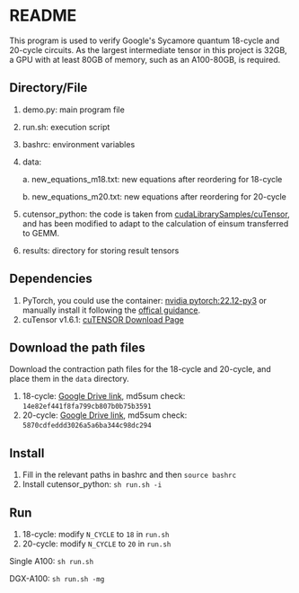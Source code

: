 # README

This program is used to verify Google's Sycamore quantum 18-cycle and 20-cycle circuits. As the largest intermediate tensor in this project is 32GB, a GPU with at least 80GB of memory, such as an A100-80GB, is required.

## Directory/File

1. demo.py: main program file
2. run.sh: execution script
3. bashrc: environment variables
4. data: 

    a. new_equations_m18.txt: new equations after reordering  for 18-cycle

    b. new_equations_m20.txt: new equations after reordering  for 20-cycle
    
5. cutensor_python: the code is taken from [cudaLibrarySamples/cuTensor](https://github.com/NVIDIA/CUDALibrarySamples/tree/master/cuTENSOR), and has been modified to adapt to the calculation of einsum transferred to GEMM.
6. results: directory for storing result tensors

## Dependencies

1. PyTorch, you could use the container: [nvidia pytorch:22.12-py3](http://nvcr.io/nvidia/pytorch:22.12-py3) or manually install it following the [offical guidance](https://pytorch.org/).
2. cuTensor v1.6.1: [cuTENSOR Download Page](https://developer.nvidia.com/cutensor-archive)

## Download the path files

Download the contraction path files for the 18-cycle and 20-cycle, and place them in the `data` directory.
1. 18-cycle: [Google Drive link](https://drive.google.com/file/d/1J1k9bwMo2X_lRhM3v2eOEFJpc8LmRvX-/view?usp=sharing), md5sum check: `14e82ef441f8fa799cb807b0b75b3591`
2. 20-cycle: [Google Drive link](https://drive.google.com/file/d/1izZySGP9INMwpzWkv7jM_3ZdKuF_FzTN/view?usp=sharing), md5sum check: `5870cdfeddd3026a5a6ba344c98dc294`

## Install

1. Fill in the relevant paths in bashrc and then `source bashrc`
2. Install cutensor_python: `sh run.sh -i`

## Run

1. 18-cycle: modify `N_CYCLE` to `18` in `run.sh`
2. 20-cycle: modify `N_CYCLE` to `20` in `run.sh`
    

Single A100: `sh run.sh`

DGX-A100: `sh run.sh -mg`